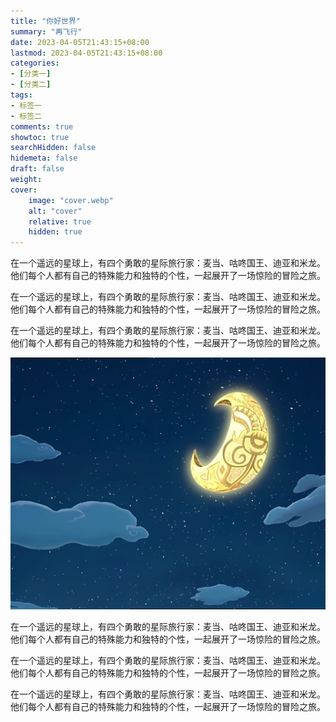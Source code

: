 ```yaml
---
title: "你好世界"
summary: "再飞行"
date: 2023-04-05T21:43:15+08:00
lastmod: 2023-04-05T21:43:15+08:00
categories:
- [分类一]
- [分类二]
tags:
- 标签一
- 标签二
comments: true
showtoc: true
searchHidden: false
hidemeta: false
draft: false
weight:
cover:
    image: "cover.webp"
    alt: "cover"
    relative: true
    hidden: true
---
```


在一个遥远的星球上，有四个勇敢的星际旅行家：麦当、咕咚国王、迪亚和米龙。他们每个人都有自己的特殊能力和独特的个性，一起展开了一场惊险的冒险之旅。

在一个遥远的星球上，有四个勇敢的星际旅行家：麦当、咕咚国王、迪亚和米龙。他们每个人都有自己的特殊能力和独特的个性，一起展开了一场惊险的冒险之旅。

在一个遥远的星球上，有四个勇敢的星际旅行家：麦当、咕咚国王、迪亚和米龙。他们每个人都有自己的特殊能力和独特的个性，一起展开了一场惊险的冒险之旅。

![](hello.webp)

在一个遥远的星球上，有四个勇敢的星际旅行家：麦当、咕咚国王、迪亚和米龙。他们每个人都有自己的特殊能力和独特的个性，一起展开了一场惊险的冒险之旅。

在一个遥远的星球上，有四个勇敢的星际旅行家：麦当、咕咚国王、迪亚和米龙。他们每个人都有自己的特殊能力和独特的个性，一起展开了一场惊险的冒险之旅。

在一个遥远的星球上，有四个勇敢的星际旅行家：麦当、咕咚国王、迪亚和米龙。他们每个人都有自己的特殊能力和独特的个性，一起展开了一场惊险的冒险之旅。